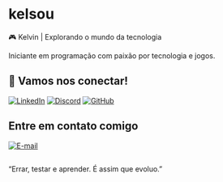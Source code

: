 # kelsou

🎮 Kelvin | Explorando o mundo da tecnologia

Iniciante em programação com paixão por tecnologia e jogos.

## 🔗 Vamos nos conectar!
[![LinkedIn](https://img.shields.io/badge/Linkedin-0077B5?style=for-the-badge&logo=linkedin&logoColor=white)](https://www.linkedin.com/in/kelvin-souza-a0b687165/) 
[![Discord](https://img.shields.io/badge/Discord-7289DA?style=for-the-badge&logo=discord&logoColor=white)](https://discord.com/channels/@kalvinclain/)
[![GitHub](https://img.shields.io/badge/GitHub-100000?style=for-the-badge&logo=github&logoColor=white)](https://github.com/kelsou)

## Entre em contato comigo
[![E-mail](https://img.shields.io/badge/-Email-000?style=for-the-badge&logo=microsoft-outlook&logoColor=007BFF)](mailto:kssouza28@outlook.com)

##

“Errar, testar e aprender. É assim que evoluo.”
